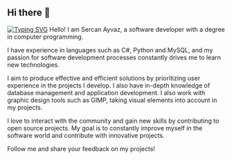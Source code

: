 ## Hi there 👋
<a href="https://git.io/typing-svg"><img src="https://readme-typing-svg.demolab.com?font=Fira+Code&pause=1000&width=435&lines=I+am+Sercan+Ayvaz.%F0%9F%91%A8%E2%80%8D%F0%9F%92%BB;I+am+a+computer+programmer.%F0%9F%92%BB" alt="Typing SVG" /></a>
  Hello! I am Sercan Ayvaz, a software developer with a degree 
in computer programming.

  I have experience in languages ​​such as C#, Python and MySQL, 
and my passion for software development processes constantly 
drives me to learn new technologies.

  I aim to produce effective and efficient solutions by prioritizing 
user experience in the projects I develop. I also have 
in-depth knowledge of database management and application 
development. I also work with graphic design tools such as GIMP, 
taking visual elements into account in my projects.

  I love to interact with the community and gain new skills by 
contributing to open source projects. My goal is to constantly 
improve myself in the software world and contribute with innovative 
projects.

Follow me and share your feedback on my projects!

<!--  
**Sercan-Ayvaz/Sercan-Ayvaz** is a ✨ _special_ ✨ repository because its `README.md` (this file) appears on your GitHub profile.

Here are some ideas to get you started:

- 🔭 I’m currently working on ...
- 🌱 I’m currently learning ...
- 👯 I’m looking to collaborate on ...
- 🤔 I’m looking for help with ...
- 💬 Ask me about ...
- 📫 How to reach me: ...
- 😄 Pronouns: ...
- ⚡ Fun fact: ...
-->
